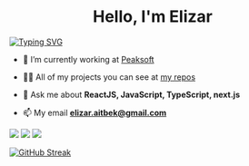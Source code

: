 <h1 align="center"> Hello, I'm Elizar</h1>

<a href="https://git.io/typing-svg" align="center"><img  align="center" src="https://readme-typing-svg.demolab.com?font=Fira+Code&pause=1000&center=true&width=435&lines=Frontend+developer-%D0%BC%D0%B8%D0%BD+%D0%B4%D0%B5%D0%BF+%D0%BE%D0%B9%D0%BB%D0%BE%D0%B9%D0%BC" alt="Typing SVG" /></a>

- 🔭 I’m currently working at [Peaksoft](https://peaksoft.us/)

- 👨‍💻 All of my projects you can see at [my repos](https://github.com/ElizarAitbek)

- 💬 Ask me about **ReactJS, JavaScript, TypeScript, next.js**

- 📫 My email **elizar.aitbek@gmail.com**

![](https://github-profile-summary-cards.vercel.app/api/cards/profile-details?username=ElizarAitbek&theme=graywhite)
![](https://github-profile-summary-cards.vercel.app/api/cards/most-commit-language?username=ElizarAitbek&theme=graywhite)
![](https://github-profile-summary-cards.vercel.app/api/cards/repos-per-language?username=ElizarAitbek&theme=graywhite)

[![GitHub Streak](https://streak-stats.demolab.com?user=ElizarAitbek&border_radius=7&card_width=500)](https://git.io/streak-stats)
